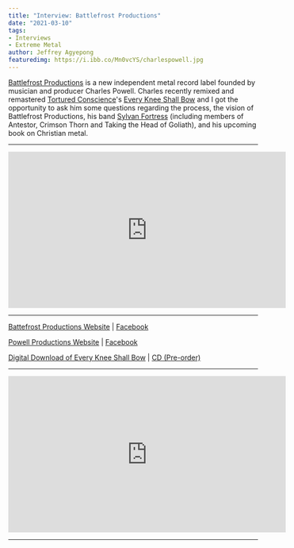 ```yaml
---
title: "Interview: Battlefrost Productions"
date: "2021-03-10"
tags:
- Interviews
- Extreme Metal
author: Jeffrey Agyepong
featuredimg: https://i.ibb.co/Mn0vcYS/charlespowell.jpg
---
```


[Battlefrost Productions](https://battlefrost.com/) is a new independent metal record label founded by musician and producer Charles Powell. Charles recently remixed and remastered [Tortured Conscience](https://web.facebook.com/TorturedConscience2000/)'s [Every Knee Shall Bow](https://www.beyondthegravemusic.com/2020/11/18/review-tortured-conscience-every-knee-shall-bow-remixed-remastered/) and I got the opportunity to ask him some questions regarding the process, the vision of Battlefrost Productions, his band [Sylvan Fortress](https://web.facebook.com/sylvan.fortress/) (including members of Antestor, Crimson Thorn and Taking the Head of Goliath), and his upcoming book on Christian metal.



<hr>
<div class="video-container"><iframe src="https://www.youtube.com/embed/Y2Uw-UWfyH8" width="560" height="315" frameborder="0"></iframe></div>

<hr>


[Battefrost Productions Website](https://battlefrost.com/) | [Facebook](https://web.facebook.com/BattlefrostProductions) 

 [Powell Productions Website](https://www.powell-productions.com/) | [Facebook](https://web.facebook.com/powellpro74)

  [Digital Download of Every Knee Shall Bow](https://battlefrost.com/product/every-knee-shall-bow-download/) | [CD (Pre-order)](https://battlefrost.com/product/every-knee-shall-bow-cd/)

<hr>

<div class="video-container">
<iframe src="https://www.youtube.com/embed/tCOp4dP3peY" width="560" height="315" frameborder="0"></iframe>
</div>

<hr>

